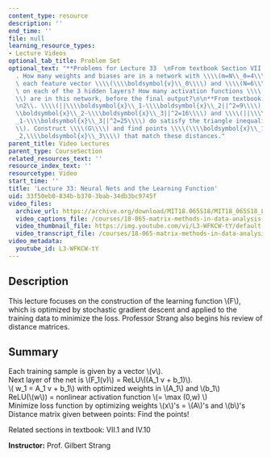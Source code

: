 ```yaml
---
content_type: resource
description: ''
end_time: ''
file: null
learning_resource_types:
- Lecture Videos
optional_tab_title: Problem Set
optional_text: "**Problems for Lecture 33  \nFrom textbook Section VII.1**\n\n5\\\
  . How many weights and biases are in a network with \\\\(m=N\\_0=4\\\\) inputs in\
  \ each feature vector \\\\(\\\\boldsymbol{v}\\_0\\\\) and \\\\(N=6\\\\) neurons\
  \ on each of the 3 hidden layers? How many activation functions \\\\((\\\\hbox{ReLU})\\\
  \\) are in this network, before the final output?\n\n**From textbook Section IV.10**\n\
  \n2\\. \\\\(||\\\\boldsymbol{x}\\_1-\\\\boldsymbol{x}\\_2||^2=9\\\\) and \\\\(||\\\
  \\boldsymbol{x}\\_2-\\\\boldsymbol{x}\\_3||^2=16\\\\) and \\\\(||\\\\boldsymbol{x}\\\
  _1-\\\\boldsymbol{x}\\_3||^2=25\\\\) do satisfy the triangle inequality \\\\(3+4>5\\\
  \\). Construct \\\\(G\\\\) and find points \\\\(\\\\boldsymbol{x}\\_1,\\\\boldsymbol{x}\\\
  _2,\\\\boldsymbol{x}\\_3\\\\) that match these distances."
parent_title: Video Lectures
parent_type: CourseSection
related_resources_text: ''
resource_index_text: ''
resourcetype: Video
start_time: ''
title: 'Lecture 33: Neural Nets and the Learning Function'
uid: 33f50eb0-834b-b370-3bab-34db3bc9745f
video_files:
  archive_url: https://archive.org/download/MIT18.065S18/MIT18_065S18_Lecture33_300k.mp4
  video_captions_file: /courses/18-065-matrix-methods-in-data-analysis-signal-processing-and-machine-learning-spring-2018/c76eae43bbf15caaaa6390a1a93d0e32_L3-WFKCW-tY.vtt
  video_thumbnail_file: https://img.youtube.com/vi/L3-WFKCW-tY/default.jpg
  video_transcript_file: /courses/18-065-matrix-methods-in-data-analysis-signal-processing-and-machine-learning-spring-2018/743b3a44f35c1c0795d1dad9e29db638_L3-WFKCW-tY.pdf
video_metadata:
  youtube_id: L3-WFKCW-tY
---
```


Description
-----------

This lecture focuses on the construction of the learning function \\(F\\), which is optimized by stochastic gradient descent and applied to the training data to minimize the loss. Professor Strang also begins his review of distance matrices.

Summary
-------

Each training sample is given by a vector \\(v\\).  
Next layer of the net is \\(F\_1(v)\\) = ReLU\\((A\_1 v + b\_1)\\).  
\\( w\_1 = A\_1 v + b\_1\\) with optimized weights in \\(A\_1\\) and \\(b\_1\\)  
ReLU(\\(w\\)) = nonlinear activation function \\(= \\max (0,w) \\)  
Minimize loss function by optimizing weights \\(x\\)'s = \\(A\\)'s and \\(b\\)'s  
Distance matrix given between points: Find the points!

Related sections in textbook: VII.1 and IV.10

**Instructor:** Prof. Gilbert Strang